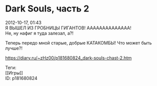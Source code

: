 Dark Souls, часть 2
====================

   
 2012-10-17, 01:43   
  Я ВЫШЕЛ ИЗ ГРОБНИЦЫ ГИГАНТОВ! АААААААААААААА!   
 Не, ну нафиг я туда залезал, а?!   
   
 Теперь передо мной старые, добрые КАТАКОМБЫ! Что может быть лучше?!   
    
 <https://diary.ru/~zHz00/p181680824_dark-souls-chast-2.htm>   
   
 Теги:   
 [[Игры]]   
 ID: p181680824